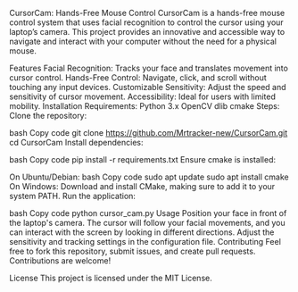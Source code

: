 CursorCam: Hands-Free Mouse Control
CursorCam is a hands-free mouse control system that uses facial recognition to control the cursor using your laptop’s camera. This project provides an innovative and accessible way to navigate and interact with your computer without the need for a physical mouse.

Features
Facial Recognition: Tracks your face and translates movement into cursor control.
Hands-Free Control: Navigate, click, and scroll without touching any input devices.
Customizable Sensitivity: Adjust the speed and sensitivity of cursor movement.
Accessibility: Ideal for users with limited mobility.
Installation
Requirements:
Python 3.x
OpenCV
dlib
cmake
Steps:
Clone the repository:

bash
Copy code
git clone https://github.com/Mrtracker-new/CursorCam.git
cd CursorCam
Install dependencies:

bash
Copy code
pip install -r requirements.txt
Ensure cmake is installed:

On Ubuntu/Debian:
bash
Copy code
sudo apt update
sudo apt install cmake
On Windows: Download and install CMake, making sure to add it to your system PATH.
Run the application:

bash
Copy code
python cursor_cam.py
Usage
Position your face in front of the laptop's camera.
The cursor will follow your facial movements, and you can interact with the screen by looking in different directions.
Adjust the sensitivity and tracking settings in the configuration file.
Contributing
Feel free to fork this repository, submit issues, and create pull requests. Contributions are welcome!

License
This project is licensed under the MIT License.

